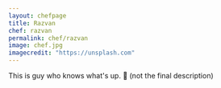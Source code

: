 ```yaml
---
layout: chefpage
title: Razvan
chef: razvan
permalink: chef/razvan
image: chef.jpg
imagecredit: "https://unsplash.com"
---
```

This is guy who knows what's up. 🔪
(not the final description)